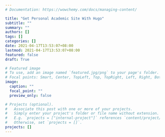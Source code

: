 ```yaml
---
# Documentation: https://wowchemy.com/docs/managing-content/

title: "Get Personal Academic Site With Hugo"
subtitle: ""
summary: ""
authors: []
tags: []
categories: []
date: 2021-04-17T13:53:07+08:00
lastmod: 2021-04-17T13:53:07+08:00
featured: false
draft: True

# Featured image
# To use, add an image named `featured.jpg/png` to your page's folder.
# Focal points: Smart, Center, TopLeft, Top, TopRight, Left, Right, BottomLeft, Bottom, BottomRight.
image:
  caption: ""
  focal_point: ""
  preview_only: false

# Projects (optional).
#   Associate this post with one or more of your projects.
#   Simply enter your project's folder or file name without extension.
#   E.g. `projects = ["internal-project"]` references `content/project/deep-learning/index.md`.
#   Otherwise, set `projects = []`.
projects: []
---
```


